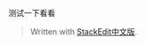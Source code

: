  测试一下看看


> Written with [StackEdit中文版](https://stackedit.cn/).
<!--stackedit_data:
eyJoaXN0b3J5IjpbLTM5NTQyOTAwXX0=
-->